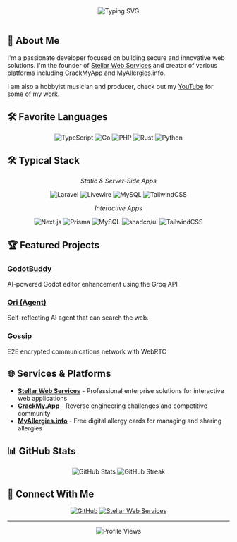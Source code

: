<div align="center">
  <img src="https://readme-typing-svg.demolab.com?font=Fira+Code&size=32&duration=2800&pause=2000&color=A269F7&center=true&vCenter=true&width=940&lines=Hey+there!+I'm+m4yc3x+👋;Full-Stack+Developer+and+Security+Enthusiast+🔐;Building+innovative+solutions+for+the+web+🌐" alt="Typing SVG" />
</div>

<br/>

## 🚀 About Me

I'm a passionate developer focused on building secure and innovative web solutions. I'm the founder of [Stellar Web Services](https://stellarweb.services) and creator of various platforms including CrackMyApp and MyAllergies.info.

I am also a hobbyist musician and producer, check out my [YouTube](https://www.youtube.com/@beatsbymayce) for some of my work.

## 🛠️ Favorite Languages

<div align="center">
  
![TypeScript](https://img.shields.io/badge/-TypeScript-3178C6?style=for-the-badge&logo=typescript&logoColor=white)
![Go](https://img.shields.io/badge/-Go-00ADD8?style=for-the-badge&logo=go&logoColor=white)
![PHP](https://img.shields.io/badge/-PHP-777BB4?style=for-the-badge&logo=php&logoColor=white)
![Rust](https://img.shields.io/badge/-Rust-000000?style=for-the-badge&logo=rust&logoColor=white)
![Python](https://img.shields.io/badge/-Python-3776AB?style=for-the-badge&logo=python&logoColor=white)

</div>

## 🛠️ Typical Stack

<div align="center">
<i>Static & Server-Side Apps</i>
</div>

<div align="center">
  
![Laravel](https://img.shields.io/badge/-Laravel-FF2D20?style=for-the-badge&logo=laravel&logoColor=white)
![Livewire](https://img.shields.io/badge/-Livewire-FF2D20?style=for-the-badge&logo=livewire&logoColor=white)
![MySQL](https://img.shields.io/badge/-MySQL-4479A1?style=for-the-badge&logo=mysql&logoColor=white)
![TailwindCSS](https://img.shields.io/badge/-TailwindCSS-38B2AC?style=for-the-badge&logo=tailwind-css&logoColor=white)

</div>

<div align="center">
<i>Interactive Apps</i>
</div>

<div align="center">
  
![Next.js](https://img.shields.io/badge/-Next.js-000000?style=for-the-badge&logo=next.js&logoColor=white)
![Prisma](https://img.shields.io/badge/-Prisma-2D3748?style=for-the-badge&logo=prisma&logoColor=white)
![MySQL](https://img.shields.io/badge/-MySQL-4479A1?style=for-the-badge&logo=mysql&logoColor=white)
![shadcn/ui](https://img.shields.io/badge/-shadcn/ui-000000?style=for-the-badge&logo=shadcnui&logoColor=white)
![TailwindCSS](https://img.shields.io/badge/-TailwindCSS-38B2AC?style=for-the-badge&logo=tailwind-css&logoColor=white)

</div>

## 🏆 Featured Projects

### [GodotBuddy](https://github.com/m4yc3x/godotbuddy)
AI-powered Godot editor enhancement using the Groq API
<br/>

### [Ori (Agent)](https://github.com/m4yc3x/agent)
Self-reflecting AI agent that can search the web.
<br/>

### [Gossip](https://github.com/m4yc3x/gossip)
E2E encrypted communications network with WebRTC
<br/>

## 🌐 Services & Platforms

- **[Stellar Web Services](https://stellarweb.services)** - Professional enterprise solutions for interactive web applications
- **[CrackMy.App](https://crackmy.app)** - Reverse engineering challenges and competitive community
- **[MyAllergies.info](https://myallergies.info)** - Free digital allergy cards for managing and sharing allergies

## 📊 GitHub Stats

<div align="center">
  <img src="https://github-readme-stats.vercel.app/api?username=m4yc3x&show_icons=true&theme=tokyonight" alt="GitHub Stats" />
  <img src="https://github-readme-streak-stats.herokuapp.com/?user=m4yc3x&theme=tokyonight" alt="GitHub Streak" />
</div>

## 🤝 Connect With Me

<div align="center">
  
[![GitHub](https://img.shields.io/badge/-GitHub-181717?style=for-the-badge&logo=github)](https://github.com/m4yc3x)
[![Stellar Web Services](https://img.shields.io/badge/-Stellar%20Web%20Services-34aae1?style=for-the-badge&logo=firefox-browser&logoColor=white)](https://stellarweb.services)

</div>

---

<div align="center">
  <img src="https://komarev.com/ghpvc/?username=m4yc3x&color=blueviolet&style=flat-square" alt="Profile Views" />
</div>
